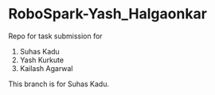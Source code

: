 # RoboSpark-Yash_Halgaonkar
Repo for task submission for 
1. Suhas Kadu
2. Yash Kurkute
3. Kailash Agarwal

This branch is for Suhas Kadu.
